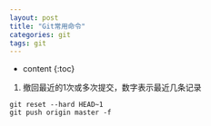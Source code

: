 ```yaml
---
layout: post
title: "Git常用命令"
categories: git
tags: git
---
```


* content
{:toc}

1. 撤回最近的1次或多次提交，数字表示最近几条记录
```
git reset --hard HEAD~1
git push origin master -f
```

